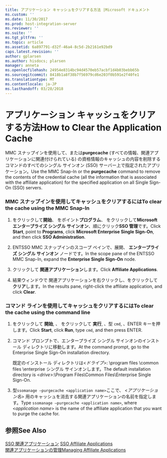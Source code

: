 ```yaml
---
title: アプリケーション キャッシュをクリアする方法 |Microsoft ドキュメント
ms.custom: ''
ms.date: 11/30/2017
ms.prod: host-integration-server
ms.reviewer: ''
ms.suite: ''
ms.tgt_pltfrm: ''
ms.topic: article
ms.assetid: 6a897791-d32f-46a4-8c5d-2b2161e92bd9
caps.latest.revision: ''
author: gplarsen
ms.author: hisdocs; plarsen
manager: anneta
ms.openlocfilehash: 24954e8314bc94d4570eb57acbf1d4b03bebb65b
ms.sourcegitcommit: 8418b1a8f38b7f56979cd6e203f0b591e2f40fe1
ms.translationtype: MT
ms.contentlocale: ja-JP
ms.lasthandoff: 03/28/2018
---
```

# <a name="how-to-clear-the-application-cache"></a><span data-ttu-id="7df3d-102">アプリケーション キャッシュをクリアする方法</span><span class="sxs-lookup"><span data-stu-id="7df3d-102">How to Clear the Application Cache</span></span>
<span data-ttu-id="7df3d-103">MMC スナップインを使用して、または**purgecache** (すべての情報、関連アプリケーションに関連付けられている) の資格情報のキャッシュの内容を削除するコマンドのすべてのシングル サインオン (SSO) サーバー上で指定されたアプリケーション。</span><span class="sxs-lookup"><span data-stu-id="7df3d-103">Use the MMC Snap-In or the **purgecache** command to remove the contents of the credential cache (all the information that is associated with the affiliate application) for the specified application on all Single Sign-On (SSO) servers.</span></span>  
  
### <a name="to-clear-the-cache-using-the-mmc-snap-in"></a><span data-ttu-id="7df3d-104">MMC スナップインを使用してキャッシュをクリアするには</span><span class="sxs-lookup"><span data-stu-id="7df3d-104">To clear the cache using the MMC Snap-In</span></span>  
  
1.  <span data-ttu-id="7df3d-105">をクリックして**開始**、 をポイント**プログラム**、 をクリックして**Microsoft エンタープライズ シングル サインオン**、順にクリック**SSO 管理**です。</span><span class="sxs-lookup"><span data-stu-id="7df3d-105">Click **Start**, point to **Programs**, click **Microsoft Enterprise Single Sign-On**, and then click **SSO Administration**.</span></span>  
  
2.  <span data-ttu-id="7df3d-106">ENTSSO MMC スナップインのスコープ ペインで、展開、 **エンタープライズ シングル サインオン** ノードです。</span><span class="sxs-lookup"><span data-stu-id="7df3d-106">In the scope pane of the ENTSSO MMC Snap-In, expand the **Enterprise Single Sign-On** node.</span></span>  
  
3.  <span data-ttu-id="7df3d-107">クリックして **関連アプリケーション**します。</span><span class="sxs-lookup"><span data-stu-id="7df3d-107">Click **Affiliate Applications**.</span></span>  
  
4.  <span data-ttu-id="7df3d-108">結果ウィンドウで 関連アプリケーションを右クリックし、をクリックして **クリア**します。</span><span class="sxs-lookup"><span data-stu-id="7df3d-108">In the results pane, right-click the affiliate application, and click **Clear**.</span></span>  
  
### <a name="to-clear-the-cache-using-the-command-line"></a><span data-ttu-id="7df3d-109">コマンド ラインを使用してキャッシュをクリアするには</span><span class="sxs-lookup"><span data-stu-id="7df3d-109">To clear the cache using the command line</span></span>  
  
1.  <span data-ttu-id="7df3d-110">をクリックして **開始**, 、 をクリックして **実行**, 、型 `cmd`, 、ENTER キーを押します。</span><span class="sxs-lookup"><span data-stu-id="7df3d-110">Click **Start**, click **Run**, type `cmd`, and then press ENTER.</span></span>  
  
2.  <span data-ttu-id="7df3d-111">コマンド プロンプトで、エンタープライズ シングル サインオンのインストール ディレクトリに移動します。</span><span class="sxs-lookup"><span data-stu-id="7df3d-111">At the command prompt, go to the Enterprise Single Sign-On installation directory.</span></span>  
  
     <span data-ttu-id="7df3d-112">既定のインストール ディレクトリは\<*ドライブ*>: \program files \common files \enterprise シングル サインオンします。</span><span class="sxs-lookup"><span data-stu-id="7df3d-112">The default installation directory is \<*drive*>:\Program Files\Common Files\Enterprise Single Sign-On.</span></span>  
  
3.  <span data-ttu-id="7df3d-113">型`ssomanage –purgecache <application name>`ここで、 \<*アプリケーション名*> 用のキャッシュを消去する関連アプリケーションの名前を指定します。</span><span class="sxs-lookup"><span data-stu-id="7df3d-113">Type `ssomanage –purgecache <application name>`, where \<*application name*> is the name of the affiliate application that you want to purge the cache for.</span></span>  
  
## <a name="see-also"></a><span data-ttu-id="7df3d-114">参照</span><span class="sxs-lookup"><span data-stu-id="7df3d-114">See Also</span></span>  
 <span data-ttu-id="7df3d-115">[SSO 関連アプリケーション](../esso/sso-affiliate-applications.md) </span><span class="sxs-lookup"><span data-stu-id="7df3d-115">[SSO Affiliate Applications](../esso/sso-affiliate-applications.md) </span></span>  
 [<span data-ttu-id="7df3d-116">関連アプリケーションの管理</span><span class="sxs-lookup"><span data-stu-id="7df3d-116">Managing Affiliate Applications</span></span>](../esso/managing-affiliate-applications.md)